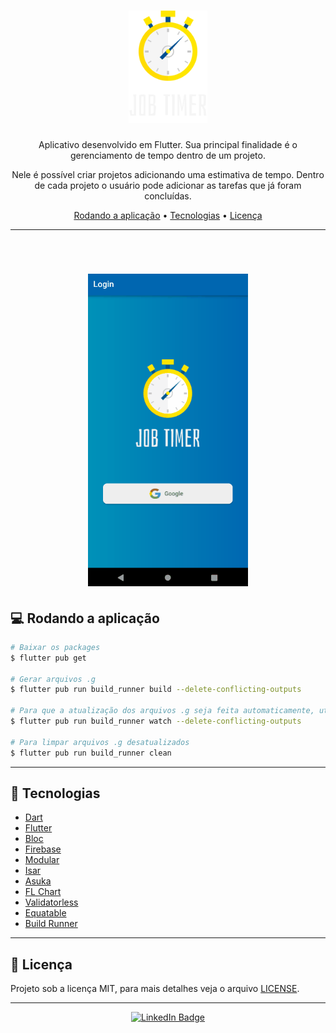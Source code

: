 <h1 align="center">
  <img alt="Timer" title="Timer" src="assets\images\logo.png" height="180"/>
</h1>

<p align="center">Aplicativo desenvolvido em Flutter. Sua principal finalidade é o gerenciamento de tempo dentro de um projeto.</p>
<p align="center">Nele é possível criar projetos adicionando uma estimativa de tempo. Dentro de cada projeto o usuário pode adicionar as tarefas que já foram concluídas.</p>

<p align="center">
 <a href="#-rodando-a-aplicação">Rodando a aplicação</a> •
 <a href="#-tecnologias">Tecnologias</a> •
 <a href="#-licença">Licença</a>
</p>

---
<br>
<h1 align="center">
  <img alt="JobTimer" title="JobTimer" src="./github/jobtimer.gif" height="500" />
</h1>

## 💻 Rodando a aplicação

```bash
# Baixar os packages
$ flutter pub get

# Gerar arquivos .g
$ flutter pub run build_runner build --delete-conflicting-outputs

# Para que a atualização dos arquivos .g seja feita automaticamente, utilize o watch
$ flutter pub run build_runner watch --delete-conflicting-outputs

# Para limpar arquivos .g desatualizados
$ flutter pub run build_runner clean
```

---

## 🚀 Tecnologias
- [Dart](https://dart.dev/)
- [Flutter](https://flutter.dev/)
- [Bloc](https://pub.dev/packages/flutter_bloc)
- [Firebase](https://console.firebase.google.com/)
- [Modular](https://pub.dev/packages/flutter_modular)
- [Isar](https://pub.dev/packages/isar)
- [Asuka](https://pub.dev/packages/asuka)
- [FL Chart](https://pub.dev/packages/fl_chart)
- [Validatorless](https://pub.dev/packages/validatorless)
- [Equatable](https://pub.dev/packages/equatable)
- [Build Runner](https://pub.dev/packages/build_runner)

---

## 📝 Licença
Projeto sob a licença MIT, para mais detalhes veja o arquivo [LICENSE](LICENSE.md).

---

<div align="center">

[![LinkedIn Badge](https://img.shields.io/badge/William_Barreiro-0077B5?style=flat-square&logo=linkedin&logoColor=white&link=https://www.linkedin.com/in/williambarreiro/)](https://www.linkedin.com/in/williambarreiro/)

</div>

